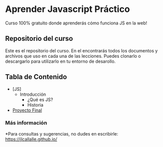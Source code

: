 # Aprender Javascript Práctico
Curso 100% gratuito donde aprenderás cómo funciona JS en la web!

## Repositorio del curso

Este es el repositorio del curso. En el encontrarás todos los documentos y archivos que uso en cada una de las lecciones. Puedes clonarlo o descargarlo para utilizarlo en tu entorno de desarollo.

## Tabla de Contenido
 * [JS]
	* Introducción
		* ¿Qué es JS?
		* Historia      
 * [Proyecto Final](https://github.com/jlcallalle/aprende-javascript)


### Más información

*Para consultas y sugerencias, no dudes en escribirle: https://jlcallalle.github.io/
